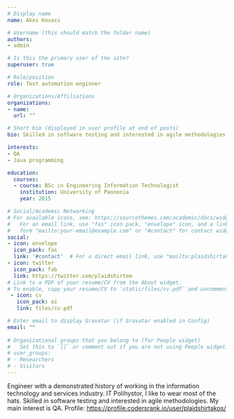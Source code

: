 ```yaml
---
# Display name
name: Akos Kovacs

# Username (this should match the folder name)
authors:
- admin

# Is this the primary user of the site?
superuser: true

# Role/position
role: Test automation enginner

# Organizations/Affiliations
organizations:
- name: 
  url: ""

# Short bio (displayed in user profile at end of posts)
bio: Skilled in software testing and interested in agile methodologies.

interests:
- QA
- Java programming

education:
  courses:
  - course: BSc in Engineering Information Technologist
    institution: University of Pannonia
    year: 2015

# Social/Academic Networking
# For available icons, see: https://sourcethemes.com/academic/docs/widgets/#icons
#   For an email link, use "fas" icon pack, "envelope" icon, and a link in the
#   form "mailto:your-email@example.com" or "#contact" for contact widget.
social:
- icon: envelope
  icon_pack: fas
  link: '#contact'  # For a direct email link, use "mailto:plaidshirtakos@gmail.com".
- icon: twitter
  icon_pack: fab
  link: https://twitter.com/plaidshirtem
# Link to a PDF of your resume/CV from the About widget.
# To enable, copy your resume/CV to `static/files/cv.pdf` and uncomment the lines below.  
 - icon: cv
   icon_pack: ai
   link: files/cv.pdf

# Enter email to display Gravatar (if Gravatar enabled in Config)
email: ""
  
# Organizational groups that you belong to (for People widget)
#   Set this to `[]` or comment out if you are not using People widget.  
# user_groups:
# - Researchers
# - Visitors
---
```


Engineer with a demonstrated history of working in the information technology and services industry. IT Polihystor, I like to wear most of the hats. Skilled in software testing and interested in agile methodologies. My main interest is QA. Profile: https://profile.codersrank.io/user/plaidshirtakos/ 
